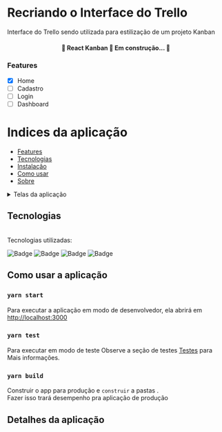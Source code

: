 # Recriando o Interface do Trello

Interface do Trello sendo utilizada para estilização de um projeto Kanban

<h4 align="center"> 
	🚧  React Kanban 🚀 Em construção...  🚧
</h4>

### Features

- [x] Home
- [ ] Cadastro
- [ ] Login
- [ ] Dashboard

Indices da aplicação
=================
<!--ts-->
   * [Features](#tabela-de-conteudo)
   * [Tecnologias](#tecnologias)
   * [Instalação](#instalacao)
   * [Como usar](#como-usar-a-aplicação)
   * [Sobre](#Detalhes-da-aplicação)
<!--te-->

<details>
  <summary>Telas da aplicação</summary>
    <img src="src/images/README/home.png" width='340px' height='150px'>
    <img src="src/images/README/home.png" width='340px' height='150px'>
    <img src="src/images/README/home.png" width='340px' height='150px'>
</details>



## Tecnologias

<br>
Tecnologias utilizadas:<br>

![Badge](https://img.shields.io/badge/-Visual%20Studio%20Code-000000?style=for-the-badge&logo=visual-studio-code)
![Badge](https://img.shields.io/badge/-React%20JS-6100FB?style=for-the-badge&logo=react)
![Badge](https://img.shields.io/badge/-CSS-blue?style=for-the-badge&logo=css3)
![Badge](https://img.shields.io/badge/-Typescript-000000?style=for-the-badge&logo=typescript)


##  Como usar a aplicação

### `yarn start`
Para executar a aplicação em modo de desenvolvedor, ela abrirá em [http://localhost:3000](http://localhost:3000)

### `yarn test`

Para executar em modo de teste
Observe a seção de testes [Testes](https://facebook.github.io/create-react-app/docs/running-tests) para Mais informações.

### `yarn build`

Construir o app para produção e `construir` a pastas .\
Fazer isso trará desempenho pra aplicação de produção

## Detalhes da aplicação